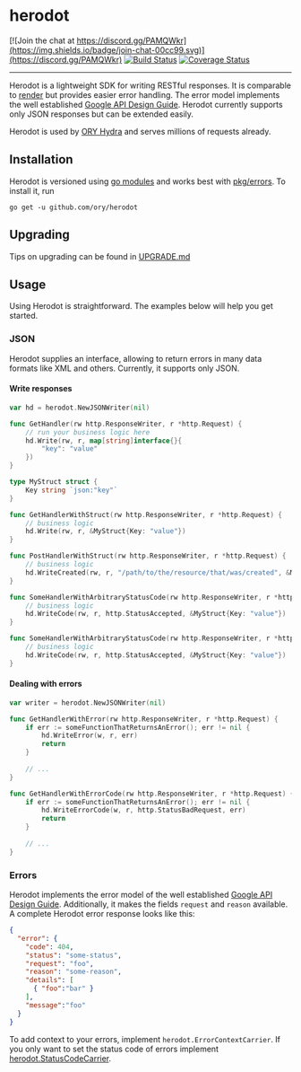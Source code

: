 # herodot

[![Join the chat at https://discord.gg/PAMQWkr](https://img.shields.io/badge/join-chat-00cc99.svg)](https://discord.gg/PAMQWkr)
[![Build Status](https://travis-ci.org/ory/herodot.svg?branch=master)](https://travis-ci.org/ory/herodot)
[![Coverage Status](https://coveralls.io/repos/github/ory/herodot/badge.svg?branch=master)](https://coveralls.io/github/ory/herodot?branch=master)

---

Herodot is a lightweight SDK for writing RESTful responses. It is comparable to [render](https://github.com/unrolled/render)
but provides easier error handling. The error model implements the well established
[Google API Design Guide](https://cloud.google.com/apis/design/errors). Herodot currently supports only JSON responses
but can be extended easily.

Herodot is used by [ORY Hydra](https://github.com/ory/hydra) and serves millions of requests already.

## Installation

Herodot is versioned using [go modules](https://blog.golang.org/using-go-modules) and works best with
[pkg/errors](https://github.com/pkg/errors). To install it, run

```
go get -u github.com/ory/herodot
```

## Upgrading

Tips on upgrading can be found in [UPGRADE.md](UPGRADE.md)

## Usage

Using Herodot is straightforward. The examples below will help you get started.

### JSON

Herodot supplies an interface, allowing to return errors in many data formats like XML and others. Currently, it supports only JSON.

#### Write responses

```go
var hd = herodot.NewJSONWriter(nil)

func GetHandler(rw http.ResponseWriter, r *http.Request) {
	// run your business logic here
	hd.Write(rw, r, map[string]interface{}{
	    "key": "value"
	})
}

type MyStruct struct {
	Key string `json:"key"`
}

func GetHandlerWithStruct(rw http.ResponseWriter, r *http.Request) {
	// business logic
	hd.Write(rw, r, &MyStruct{Key: "value"})
}

func PostHandlerWithStruct(rw http.ResponseWriter, r *http.Request) {
	// business logic
	hd.WriteCreated(rw, r, "/path/to/the/resource/that/was/created", &MyStruct{Key: "value"})
}

func SomeHandlerWithArbitraryStatusCode(rw http.ResponseWriter, r *http.Request) {
	// business logic
	hd.WriteCode(rw, r, http.StatusAccepted, &MyStruct{Key: "value"})
}

func SomeHandlerWithArbitraryStatusCode(rw http.ResponseWriter, r *http.Request) {
	// business logic
	hd.WriteCode(rw, r, http.StatusAccepted, &MyStruct{Key: "value"})
}
```

#### Dealing with errors

```go
var writer = herodot.NewJSONWriter(nil)

func GetHandlerWithError(rw http.ResponseWriter, r *http.Request) {
    if err := someFunctionThatReturnsAnError(); err != nil {
        hd.WriteError(w, r, err)
        return
    }
    
    // ...
}

func GetHandlerWithErrorCode(rw http.ResponseWriter, r *http.Request) {
    if err := someFunctionThatReturnsAnError(); err != nil {
        hd.WriteErrorCode(w, r, http.StatusBadRequest, err)
        return
    }
    
    // ...
}
```

### Errors

Herodot implements the error model of the well established
[Google API Design Guide](https://cloud.google.com/apis/design/errors). Additionally, it makes the fields `request` and `reason` available. A complete Herodot error response looks like this:

```json
{
  "error": {
    "code": 404,
    "status": "some-status",
    "request": "foo",
    "reason": "some-reason",
    "details": [
      { "foo":"bar" }
    ],
    "message":"foo"
  }
}
```

To add context to your errors, implement `herodot.ErrorContextCarrier`. If you only want to set the status code of errors
implement [herodot.StatusCodeCarrier](https://github.com/ory/herodot/blob/master/error.go#L22-L26).

